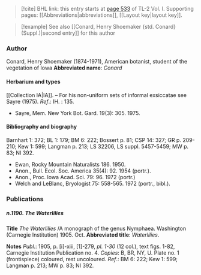 > [!cite] BHL link: this entry starts at [page 533](https://www.biodiversitylibrary.org/page/33120664) of TL-2 Vol. I.
> Supporting pages: [[Abbreviations|abbreviations]], [[Layout key|layout key]].

> [!example] See also [[Conard, Henry Shoemaker {std. Conard} (Suppl.)|second entry]] for this author

### Author

Conard, Henry Shoemaker (1874-1971), American botanist, student of the vegetation of Iowa 
**Abbreviated name**: *Conard*

#### Herbarium and types

[[Collection IA|IA]]. – For his non-uniform sets of informal exsiccatae see Sayre (1975).
*Ref*.: IH. : 135.
- Sayre, Mem. New York Bot. Gard. 19(3): 305. 1975.

#### Bibliography and biography

Barnhart 1: 372; BL 1: 179; BM 6: 222; Bossert p. 81; CSP 14: 327; GR p. 209-210; Kew 1: 599; Langman p. 213; LS 32206, LS suppl. 5457-5459; MW p. 83; NI 392.
- Ewan, Rocky Mountain Naturalists 186. 1950.
- Anon., Bull. Ecol. Soc. America 35(4): 92. 1954 (portr.).
- Anon., Proc. Iowa Acad. Sci. 79: 96. 1972 (portr.)
- Welch and LeBlanc, Bryologist 75: 558-565. 1972 (portr., bibl.).

### Publications

##### n.1190. The Waterlilies

**Title**
*The Waterlilies* /A monograph of the genus Nymphaea. Washington (Carnegie Institution) 1905. Oct.
**Abbreviated title**: *Waterlilies*.

**Notes**
*Publ*.: 1905, p. \[i\]-xiii, \[1\]-279, *pl. 1-30* (12 col.), text figs. 1-82, Carnegie Institution Publication no. 4. *Copies*: B, BR, NY, U. Plate no. 1 (frontispiece) coloured, rest uncoloured.
*Ref*.: BM 6: 222; Kew 1: 599; Langman p. 213; MW p. 83; NI 392.

